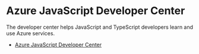 # Azure JavaScript Developer Center

The developer center helps JavaScript and TypeScript developers learn and use Azure services. 

* [Azure JavaScript Developer Center](https://docs.microsoft.com/azure/developer/javascript)

